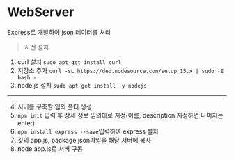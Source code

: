 # WebServer
Express로 개발하여 json 데이터를 처리

> 사전 설치
1. curl 설치
```sudo apt-get install curl```
2. 저장소 추가
```curl -sL https://deb.nodesource.com/setup_15.x | sudo -E bash -```
3. node.js 설치
```sudo apt-get install -y nodejs```

***

4. 서버를 구축할 임의 폴더 생성
5. ```npm init``` 입력 후 상세 정보 임의대로 지정(이름, description 지정하면 나머지는 enter)
6. ```npm install express --save```입력하여 express 설치
7. 깃의 app.js, package.json파일을 해당 서버에 복사
8. node app.js로 서버 구동
